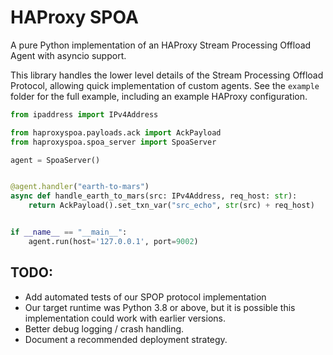 # HAProxy SPOA
A pure Python implementation of an HAProxy Stream Processing Offload Agent with asyncio support.

This library handles the lower level details of the Stream Processing Offload Protocol, allowing quick implementation of custom agents.
See the `example` folder for the full example, including an example HAProxy configuration.

```python
from ipaddress import IPv4Address

from haproxyspoa.payloads.ack import AckPayload
from haproxyspoa.spoa_server import SpoaServer

agent = SpoaServer()


@agent.handler("earth-to-mars")
async def handle_earth_to_mars(src: IPv4Address, req_host: str):
    return AckPayload().set_txn_var("src_echo", str(src) + req_host)


if __name__ == "__main__":
    agent.run(host='127.0.0.1', port=9002)
```

## TODO:
* Add automated tests of our SPOP protocol implementation
* Our target runtime was Python 3.8 or above, but it is possible this implementation could work with earlier versions.
* Better debug logging / crash handling.
* Document a recommended deployment strategy.
